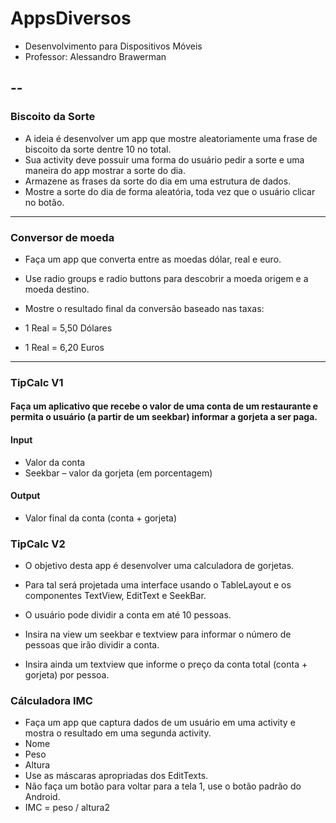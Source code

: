 # AppsDiversos
- Desenvolvimento para Dispositivos Móveis
- Professor: Alessandro Brawerman
## --

### Biscoito da Sorte

- A ideia é desenvolver um app que mostre aleatoriamente uma frase de
biscoito da sorte dentre 10 no total.
- Sua activity deve possuir uma forma do usuário pedir a sorte e uma
maneira do app mostrar a sorte do dia.
- Armazene as frases da sorte do dia em uma estrutura de dados.
- Mostre a sorte do dia de forma aleatória, toda vez que o usuário clicar
no botão.

---

### Conversor de moeda

- Faça um app que converta entre as moedas dólar, real e euro.

- Use radio groups e radio buttons para descobrir a moeda origem e a moeda destino.

- Mostre o resultado final da conversão baseado nas taxas:

- 1 Real = 5,50 Dólares 
- 1 Real = 6,20 Euros

---

### TipCalc V1

#### Faça um aplicativo que recebe o valor de uma conta de um restaurante e permita o usuário (a partir de um seekbar) informar a gorjeta a ser paga.

#### Input
* Valor da conta
* Seekbar – valor da gorjeta (em porcentagem)

#### Output
* Valor final da conta (conta + gorjeta)


### TipCalc V2

* O objetivo desta app é desenvolver uma calculadora de gorjetas.

* Para tal será projetada uma interface usando o TableLayout e os componentes TextView, EditText e SeekBar.

* O usuário pode dividir a conta em até 10 pessoas.

* Insira na view um seekbar e textview para informar o número de pessoas que irão dividir a conta.

* Insira ainda um textview que informe o preço da conta total (conta + gorjeta) por pessoa.


### Cálculadora IMC

* Faça um app que captura dados de um usuário em uma activity e mostra o resultado em uma segunda activity.
* Nome
* Peso
* Altura
* Use as máscaras apropriadas dos EditTexts.
* Não faça um botão para voltar para a tela 1, use o botão padrão do Android.
* IMC = peso / altura2
